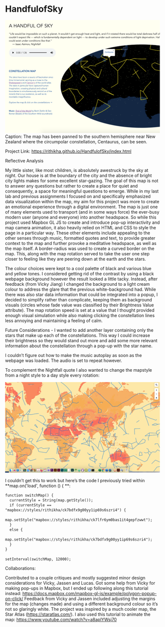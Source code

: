 # HandfulofSky

![Screenshot](https://github.com/rithikha/HandfulofSky/blob/master/screenshot.png)
Caption: The map has been panned to the southern hemisphere near New Zealand where the circumpolar constellation, Centaurus, can be seen.

Project Link: https://rithikha.github.io/HandfulofSky/index.html


Reflective Analysis

My little sister, like most children, is absolutely awestruck by the sky at night. Our house is at the boundary of the city and the absence of bright city lights makes for some excellent star-gazing. The goal of this map is not to answer any questions but rather to create a place for quiet and consequently, a space for meaningful questions to emerge.
While in my last lab and previous assignments I focused on and specifically emphasized data visualization within the map, my aim for this project was more to create an emotional experience through a digital environment. The map is just one of many elements used to transport (and in some ways force) the ever-busy modern user (anyone and everyone) into another headspace. So while this project used Mapbox GL JS to create and introduce pop-up interactivity and map camera animation, it also heavily relied on HTML and CSS to style the page in a particular way. These other elements include appealing to the other senses through music, formatted quotes and text, to provide greater context to the map and further provoke a meditative headspace, as well as the map itself. A border-radius was used  to create a curved border on the map. This, along with the map rotation served to take the user one step closer to feeling like they are peering down at the earth and the stars. 

The colour choices were kept to a cool palette of black and various blue and yellow tones. I considered getting rid of the contrast by using a black webpage background however the result looked a little tacky. Instead, after feedback (from Vicky Jiang) I changed the background to a light cream colour to address the glare that the previous white-background had. While there was also star data information that could be integrated into a popup, I decided to simplify rather than complicate, keeping them as background visuals (circles whose fade value was classified by their Brightness Value attribute). The map rotation speed is set at a value that I thought provided enough visual simulation while also making clicking the constellation lines less annoying and maintaining a feeling of calm.

Future Considerations - I wanted to add another layer containing only the stars that make up each of the constellations. This way I could increase their brightness so they would stand out more and add some more relevant information about the constellation through a pop-up with the star name.

I couldn’t figure out how to make the music autoplay as soon as the webpage was loaded. The audio is set to repeat however.

To complement the Nightfall quote I also wanted to change the mapstyle from a night style to a day style every rotation:

![Screenshot](https://github.com/rithikha/HandfulofSky/blob/master/morningstyle.png)


 I couldn’t get this to work but here’s the code I previously tried within **map.on('load', function () { **:

    function switchMap() {
      currentStyle = String(map.getStyle());
      if (currentStyle == "mapbox://styles/rithikha/ck7bdfx9g00yy1ip69s6szri4") {
        map.setStyle("mapbox://styles/rithikha/ck7lfr6ym0bas1it4gepfzwwt");
      }
      else {
        map.setStyle("mapbox://styles/rithikha/ck7bdfx9g00yy1ip69s6szri4");
      }
    }
    
    setInterval(switchMap, 12000);


Collaborations:

Contributed to a couple critiques and mostly suggested minor design considerations for Vicky, Jassen and Lucas. Got some help from Vicky for making pop-ups in Mapbox, but I ended up following along this tutorial instead: https://docs.mapbox.com/mapbox-gl-js/example/polygon-popup-on-click/
Feedback from Vicky and Jassen included adjusting the margins for the map (changes made) and using a different background colour so it’s not so glaringly white.
The project was inspired by a much cooler map, the Star Atlas (https://staratlas.com/). I also used this tutorial to animate the map: https://www.youtube.com/watch?v=a8aplYWsj70
 
